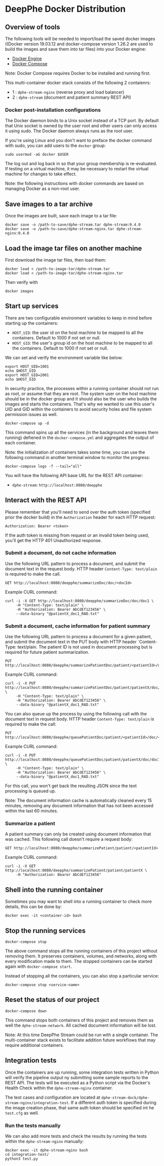 # DeepPhe Docker Distribution

## Overview of tools

The following tools will be needed to import/load the saved docker images ((Docker version 19.03.12 and docker-compose version 1.26.2 are used to build the images and save them into tar files) into your Docker engine:

- [Docker Engine](https://docs.docker.com/install/) 
- [Docker Compose](https://docs.docker.com/compose/install/)

Note: Docker Compose requires Docker to be installed and running first.

This multi-container docker stack consists of the following 2 contaienrs: 

- 1 : `dphe-stream-nginx` (reverse proxy and load balancer)
- 2 : `dphe-stream` (document and patient summary REST API)

### Docker post-installation configurations

The Docker daemon binds to a Unix socket instead of a TCP port. By default that Unix socket is owned by the user root and other users can only access it using sudo. The Docker daemon always runs as the root user. 

If you're using Linux and you don't want to preface the docker command with sudo, you can add users to the `docker` group:

````
sudo usermod -aG docker $USER
````

The log out and log back in so that your group membership is re-evaluated. If testing on a virtual machine, it may be necessary to restart the virtual machine for changes to take effect.

Note: the following instructions with docker commands are based on managing Docker as a non-root user.


## Save images to a tar archive

Once the images are built, save each image to a tar file:
````
docker save -o /path-to-save/dphe-stream.tar dphe-stream:0.4.0
docker save -o /path-to-save/dphe-stream-nginx.tar dphe-stream-nginx:0.4.0
````

## Load the image tar files on another machine

First download the image tar files, then load them:

````
docker load < /path-to-image-tar/dphe-stream.tar
docker load < /path-to-image-tar/dphe-stream-nginx.tar
````

Then verify with 

````
docker images
````

## Start up services

There are two configurable environment variables to keep in mind before starting up the containers:

- `HOST_UID`: the user id on the host machine to be mapped to all the containers. Default to 1000 if not set or null.
- `HOST_GID`: the user's group id on the host machine to be mapped to all the containers. Default to 1000 if not set or null.

We can set and verify the environment variable like below:

````
export HOST_UID=1001
echo $HOST_UID
export HOST_GID=2001
echo $HOST_GID
````

In security practice, the processes within a running container should not run as root, or assume that they are root. The system user on the host machine should be in the docker group and it should also be the user who builds the images and starts the containers. That's why we wanted to use this user's UID and GID within the containers to avoid security holes and file system permission issues as well.

````
docker-compose up -d
````

This command spins up all the services (in the background and leaves them running) defiened in the `docker-compose.yml` and aggregates the output of each container. 

Note: the initialization of containers takes some time, you can use the following command in another terminal window to monitor the progress:

````
docker-compose logs -f --tail="all" 
````

You will have the following API base URL for the REST API container:

- `dphe-stream`: `http://localhost:8080/deepphe`

## Interact with the REST API

Please remember that you'll need to send over the auth token (specified prior the docker build) in the `Authorization` header for each HTTP request:

````
Authorization: Bearer <token>
````

If the auth token is missing from request or an invalid token being used, you'll get the HTTP 401 Unauthorized response.

### Submit a document, do not cache information

Use the following URL pattern to process a document, and submit the document text in the request body. HTTP header `Content-Type: text/plain` is required to make the call. 

````
GET http://localhost:8080/deepphe/summarizeDoc/doc/<docId>
````

Example CURL command:

````
curl -i -X GET http://localhost:8080/deepphe/summarizeDoc/doc/doc1 \
     -H "Content-Type: text/plain" \
     -H "Authorization: Bearer AbCdEf123456" \
     --data-binary "@patientX_doc1_RAD.txt"
````

### Submit a document, cache information for patient summary

Use the following URL pattern to process a document for a given patient, and submit the document text in the PUT body with HTTP header `Content-Type: text/plain. The patient ID is not used in document processing but is required for future patient summarization.

````
PUT http://localhost:8080/deepphe/summarizePatientDoc/patient/<patientId>/doc/<docId>
````

Example CURL command:

````
curl -i -X PUT http://localhost:8080/deepphe/summarizePatientDoc/patient/patientX/doc/doc1 \
     -H "Content-Type: text/plain" \
     -H "Authorization: Bearer AbCdEf123456" \
     --data-binary "@patientX_doc1_RAD.txt"
````

You can also queue up the process by using the following call with the document text in request body. HTTP header `Content-Type: text/plain` is required to make the call:

````
PUT http://localhost:8080/deepphe/queuePatientDoc/patient/<patientId>/doc/<docId>
````

Example CURL command:

````
curl -i -X PUT http://localhost:8080/deepphe/queuePatientDoc/patient/patientX/doc/doc1 \
     -H "Content-Type: text/plain" \
     -H "Authorization: Bearer AbCdEf123456" \
     --data-binary "@patientX_doc1_RAD.txt"
````

For this call, you won't get back the resulting JSON since the text processing is queued up.

Note: The document information cache is automatically cleaned every 15 minutes, removing any document information that has not been accessed within the last 60 minutes.

### Summarize a patient

A patient summary can only be created using document information that was cached.  This following call doesn't require a request body:

````
GET http://localhost:8080/deepphe/summarizePatient/patient/<patientId>
````

Example CURL command:

````
curl -i -X GET http://localhost:8080/deepphe/summarizePatient/patient/patientX \
     -H "Authorization: Bearer AbCdEf123456"
````

## Shell into the running container

Sometimes you may want to shell into a running container to check more details, this can be done by:

````
docker exec -it <container-id> bash
````

## Stop the running services

````
docker-compose stop
````
The above command stops all the running containers of this project without removing them. It preserves containers, volumes, and networks, along with every modification made to them. The stopped containers can be started again with `docker-compose start`. 

Instead of stopping all the containers, you can also stop a particular service:

````
docker-compose stop <service-name>
````

## Reset the status of our project

````
docker-compose down
````

This command stops both containers of this project and removes them as well the `dphe-stream-network`.  All cached document information will be lost.

Note: At this time DeepPhe Stream could be run with a single container.  The multi-container stack exists to facilitate addition future workflows that may require additional containers.   


## Integration tests

Once the containers are up running, some integration tests written in Python will verify the pipeline output ny submitting some sample reports to the REST API. The tests will be executed as a Python script via the Docker's Health Check within the `dphe-stream-nginx` container.

The test cases and configuration are located at `dphe-stream-dock/dphe-stream-nginx/integration-test`. If a different auth token is specified during the image creation phase, that same auth token should be specified int he `test.cfg` as well.

### Run the tests manually

We can also add more tests and check the results by running the tests within the `dphe-stream-nginx` manually:
````
docker exec -it dphe-stream-nginx bash
cd integration-test/
python3 test.py
````

